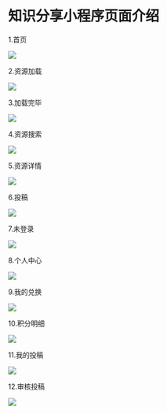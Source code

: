 # 知识分享小程序页面介绍

1.首页

![](D:\35s\1.png)

2.资源加载

![](D:\35s\2.png)

3.加载完毕

![](D:\35s\3.png)

4.资源搜索

![](D:\35s\4.png)

5.资源详情

![](D:\35s\5.png)

6.投稿

![](D:\35s\6.png)

7.未登录

![](D:\35s\7.png)

8.个人中心

![](D:\35s\8.png)

9.我的兑换

![](D:\35s\9.png)

10.积分明细

![](D:\35s\10.png)

11.我的投稿

![](D:\35s\11.png)

12.审核投稿

![](D:\35s\12.png)